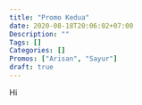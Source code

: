 ```yaml
---
title: "Promo Kedua"
date: 2020-08-18T20:06:02+07:00
Description: ""
Tags: []
Categories: []
Promos: ["Arisan", "Sayur"]
draft: true
---
```


Hi